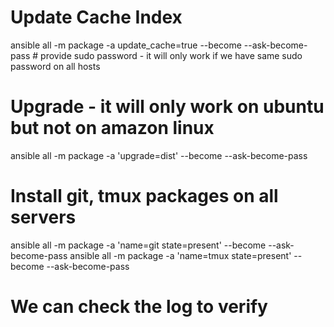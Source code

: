 # Update Cache Index
ansible all -m package -a update_cache=true --become --ask-become-pass   # provide sudo password - it will only work if we have same sudo password on all hosts

# Upgrade - it will only work on ubuntu but not on amazon linux
ansible all -m package -a 'upgrade=dist' --become --ask-become-pass

# Install git, tmux packages on all servers
ansible all -m package -a 'name=git state=present' --become --ask-become-pass
ansible all -m package -a 'name=tmux state=present' --become --ask-become-pass

# We can check the log to verify